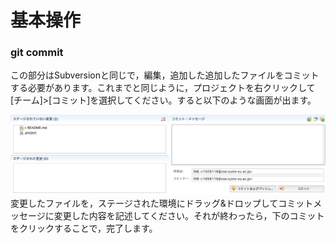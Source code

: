 # 基本操作

### git commit

この部分はSubversionと同じで，編集，追加した追加したファイルをコミットする必要があります。これまでと同じように，プロジェクトを右クリックして\[チーム\]&gt;\[コミット\]を選択してください。すると以下のような画面が出ます。

![](/assets/git_02_1.png)
変更したファイルを，ステージされた環境にドラッグ&ドロップしてコミットメッセージに変更した内容を記述してください。それが終わったら，下のコミットをクリックすることで，完了します。

